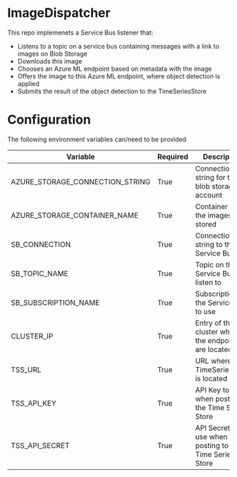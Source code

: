 # ImageDispatcher

This repo implemenets a Service Bus listener that:

- Listens to a topic on a service bus containing messages with a link to images
  on Blob Storage
- Downloads this image
- Chooses an Azure ML endpoint based on metadata with the image
- Offers the image to this Azure ML endpoint, where object detection is applied
- Submits the result of the object detection to the TimeSeriesStore

# Configuration

The following environment variables can/need to be provided

| Variable | Required | Description |
| --- | --- | --- |
| AZURE_STORAGE_CONNECTION_STRING | True | Connection string for the blob storage account |
| AZURE_STORAGE_CONTAINER_NAME | True | Container where the images are stored |
| SB_CONNECTION | True | Connection string to the Service Bus |
| SB_TOPIC_NAME | True | Topic on the Service Bus to listen to |
| SB_SUBSCRIPTION_NAME | True | Subscription on the Service Bus to use |
| CLUSTER_IP | True | Entry of the cluster where the endpoints are located |
| TSS_URL | True | URL where the TimeSeriesStore is located |
| TSS_API_KEY | True | API Key to use when posting to the Time Series Store |
| TSS_API_SECRET | True | API Secret to use when posting to the Time Series Store |


